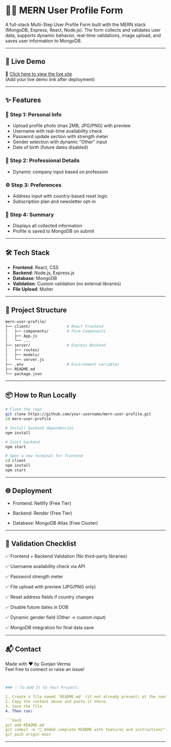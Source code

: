 # 🧑‍💻 MERN User Profile Form

A full-stack Multi-Step User Profile Form built with the MERN stack (MongoDB, Express, React, Node.js). The form collects and validates user data, supports dynamic behavior, real-time validations, image upload, and saves user information to MongoDB.

---

## 🚀 Live Demo

🔗 [Click here to view the live site](#)  
(Add your live demo link after deployment)

---

## ✨ Features

### 🔐 Step 1: Personal Info
- Upload profile photo (max 2MB, JPG/PNG) with preview  
- Username with real-time availability check  
- Password update section with strength meter  
- Gender selection with dynamic "Other" input  
- Date of birth (future dates disabled)  

### 🏢 Step 2: Professional Details
- Dynamic company input based on profession  

### ⚙️ Step 3: Preferences
- Address input with country-based reset logic  
- Subscription plan and newsletter opt-in  

### 🧾 Step 4: Summary
- Displays all collected information  
- Profile is saved to MongoDB on submit  

---

## 🛠️ Tech Stack

- **Frontend**: React, CSS  
- **Backend**: Node.js, Express.js  
- **Database**: MongoDB  
- **Validation**: Custom validation (no external libraries)  
- **File Upload**: Multer

---

## 📂 Project Structure

```bash
mern-user-profile/
├── client/                # React Frontend
│   ├── components/        # Form Components
│   ├── App.js
│   └── ...
├── server/                # Express Backend
│   ├── routes/
│   ├── models/
│   └── server.js
├── .env                   # Environment variables
├── README.md
└── package.json

```
--- 

## 📦 How to Run Locally

```bash
# Clone the repo
git clone https://github.com/your-username/mern-user-profile.git
cd mern-user-profile

# Install backend dependencies
npm install

# Start backend
npm start

# Open a new terminal for frontend
cd client
npm install
npm start

```
---

## 🌐 Deployment

- Frontend: Netlify (Free Tier)

- Backend: Render (Free Tier)

- Database: MongoDB Atlas (Free Cluster)

---

## 🧪 Validation Checklist

✅ Frontend + Backend Validation (No third-party libraries)

✅ Username availability check via API

✅ Password strength meter

✅ File upload with preview (JPG/PNG only)

✅ Reset address fields if country changes

✅ Disable future dates in DOB

✅ Dynamic gender field (Other → custom input)

✅ MongoDB integration for final data save

---

## 📬 Contact

Made with ❤️ by Gunjan Verma   
Feel free to connect or raise an issue!

```yaml


### ✅ To Add It to Your Project:

1. Create a file named `README.md` (if not already present) at the root of your project.
2. Copy the content above and paste it there.
3. Save the file.
4. Then run:

```bash
git add README.md
git commit -m "📄 Added complete README with features and instructions"
git push origin main

```
---


